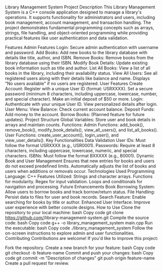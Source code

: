 Library Management System
Project Description
This Library Management System is a C++ console application designed to manage a library's operations. It supports functionality for administrators and users, including book management, account management, and transaction handling. The project demonstrates fundamental programming concepts such as arrays, strings, file handling, and object-oriented programming while providing practical features like user authentication and data validation.

Features
Admin Features
Login: Secure admin authentication with username and password.
Add Books: Add new books to the library database with details like title, author, and ISBN.
Remove Books: Remove books from the library database using their ISBN.
Modify Book Details: Update existing book information such as title and author.
List All Books: View a list of all books in the library, including their availability status.
View All Users: See all registered users along with their details like balance and name.
Displays "No users available" if no users are registered.
User Features
Create Account:
Register with a unique User ID (format: USRXXXX).
Set a secure password (minimum 8 characters, including uppercase, lowercase, number, and special character).
Make an initial deposit of $50 or more.
Login:
Authenticate with your unique User ID.
View personalized details after login.
User Menu:
View Balance: Check current account balance.
Deposit Funds: Add money to the account.
Borrow Books: (Planned feature for future updates).
Project Structure
Global Variables:
Store user and book details in arrays and maintain counts.
Functions:
Admin Functions:
add_book(), remove_book(), modify_book_details(), view_all_users(), and list_all_books().
User Functions:
create_user_account(), login_user(), and view_user_details().
Key Functionalities
Data Validation
User IDs: Must follow the format USRXXXX (e.g., USR0001).
Passwords: Require at least 8 characters, including uppercase, lowercase, numeric, and special characters.
ISBNs: Must follow the format BXXXXX (e.g., B0001).
Dynamic Book and User Management
Ensures that new entries for books and users do not exceed predefined limits.
Automatically adjusts the list of books and users when additions or removals occur.
Technologies Used
Programming Language: C++
Features Utilized:
Strings and character arrays.
Functions for modularity.
Regex for input validation.
Loops and conditionals for navigation and processing.
Future Enhancements
Book Borrowing System: Allow users to borrow books and track borrow/return status.
File Handling: Persist data to files for user and book records.
Search Feature: Enable searching for books by title or author.
Enhanced User Interface: Improve user experience with better console designs.
How to Use
Clone the repository to your local machine:
bash
Copy code
git clone https://github.com/<your-username>/library-management-system.git
Compile the source code:
bash
Copy code
g++ -o library_management_system main.cpp
Run the executable:
bash
Copy code
./library_management_system
Follow the on-screen instructions to explore admin and user functionalities.
Contributing
Contributions are welcome! If you'd like to improve this project:

Fork the repository.
Create a new branch for your feature:
bash
Copy code
git checkout -b feature-name
Commit and push your changes:
bash
Copy code
git commit -m "Description of changes"
git push origin feature-name
Create a pull request for review.

